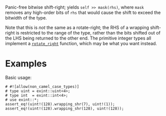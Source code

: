 Panic-free bitwise shift-right; yields `self >> mask(rhs)`, where `mask` removes
any high-order bits of `rhs` that would cause the shift to exceed the bitwidth
of the type.

Note that this is *not* the same as a rotate-right; the RHS of a wrapping
shift-right is restricted to the range of the type, rather than the bits shifted
out of the LHS being returned to the other end. The primitive integer types all
implement a [`rotate_right`] function, which may be what you want instead.

[`rotate_right`]: Self::rotate_right

# Examples

Basic usage:

```
# #![allow(non_camel_case_types)]
# type uint = exint::uint<4>;
# type int  = exint::int<4>;
# use exint::*;
assert_eq!(uint!(128).wrapping_shr(7), uint!(1));
assert_eq!(uint!(128).wrapping_shr(128), uint!(128));
```
